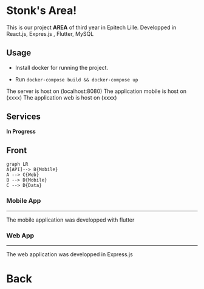 ﻿# Stonk's Area!

This is our project **AREA** of third year in Epitech Lille. Developped in React.js, Expres.js , Flutter, MySQL

## Usage
- Install docker for running the project.

- Run `docker-compose build && docker-compose up`

The server is host on (localhost:8080)
The application mobile is host on (xxxx)
The application web is host on (xxxx)


## Services

**In Progress**


## Front
```mermaid
graph LR
A[API]--> B{Mobile}
A --> C{Web}
B --> D{Mobile}
C --> D{Data}
```

### Mobile App
---
The mobile application was developped with flutter 

### Web App
---
The web application was developped in Express.js
# Back
